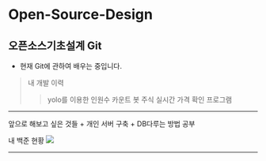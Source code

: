 # Open-Source-Design
## 오픈소스기초설계 Git
* 현재 Git에 관하여 배우는 중입니다.


> 내 개발 이력
>> yolo를 이용한 인원수 카운트 봇
>> 주식 실시간 가격 확인 프로그램

<hr>
앞으로 해보고 싶은 것들
+ 개인 서버 구축
+ DB다루는 방법 공부

내 백준 현황
<img src="http://mazandi.herokuapp.com/api?handle=yjason7587&theme=warm"/>
<hr/>
